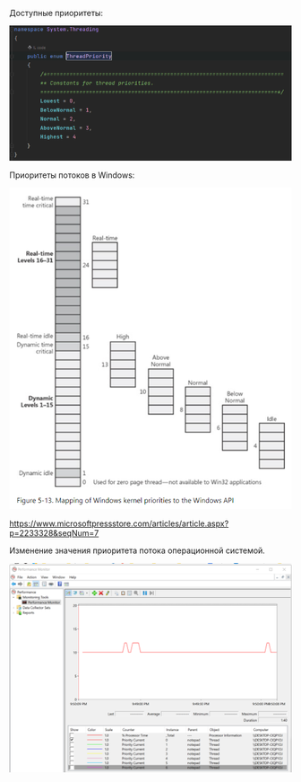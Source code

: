 ﻿Доступные приоритеты:

![](img/Приоритеты%20доступные%20в%20C%23.png)

Приоритеты потоков в Windows:

![](img/Приоритеты%20потоков%20в%20Windows.png)

https://www.microsoftpressstore.com/articles/article.aspx?p=2233328&seqNum=7

Изменение значения приоритета потока операционной системой.

![](img/Изменение%20значения%20приоритетов.png)